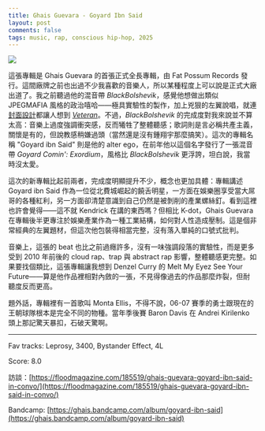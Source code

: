 ```yaml
---
title: Ghais Guevara - Goyard Ibn Said
layout: post
comments: false
tags: music, rap, conscious hip-hop, 2025
---
```


![](https://f4.bcbits.com/img/a0355957126_16.jpg)

這張專輯是 Ghais Guevara 的首張正式全長專輯，由 Fat Possum Records 發行。這間廠牌之前也出過不少我喜歡的音樂人，所以某種程度上可以說是正式大廠出道了。我之前聽過他的混音帶 _BlackBolshevik_，感覺他想做出類似 JPEGMAFIA 風格的政治嘻哈——極具實驗性的製作，加上兇狠的左翼說唱，就連[封面設計](https://f4.bcbits.com/img/a0922919205_16.jpg)都讓人想到 [_Veteran_](https://upload.wikimedia.org/wikipedia/en/8/8a/JPEGMAFIA_-_Veteran_cover_2.jpg)。不過，_BlackBolshevik_ 的完成度對我來說並不算太高：音樂上過度強調衝突感，反而犧牲了整體聽感；歌詞則是言必稱共產主義，關懷是有的，但說教感稍嫌過頭（當然還是沒有鍾翔宇那麼搞笑）。這次的專輯名稱 "Goyard ibn Said" 則是他的 alter ego，在前年他以這個名字發行了一張混音帶 _Goyard Comin': Exordium_，風格比 _BlackBolshevik_ 更浮誇，坦白說，我當時沒太愛。

這次的新專輯比起前兩者，完成度明顯提升不少，概念也更加具體：專輯講述 Goyard ibn Said 作為一位從北費城崛起的饒舌明星，一方面在娛樂圈享受當大屌哥的各種紅利，另一方面卻清楚意識到自己仍然是被剝削的產業螺絲釘。看到這裡也許會覺得——這不就 Kendrick 在講的東西嗎？但相比 K-dot，Ghais Guevara 在專輯後半更專注於娛樂產業作為一種工業結構，如何對人性造成壓制。這是個非常經典的左翼題材，但這次他包裝得相當完整，沒有落入單純的口號式批判。

音樂上，這張的 beat 也比之前過癮許多，沒有一味強調段落的實驗性，而是更多受到 2010 年前後的 cloud rap、trap 與 abstract rap 影響，整體聽感更完整。如果要找個類比，這張專輯讓我想到 Denzel Curry 的 Melt My Eyez See Your Future——算是他作品裡相對內斂的一張，不見得像過去的作品那麼炸裂，但耐聽度反而更高。

題外話，專輯裡有一首歌叫 Monta Ellis，不得不說，06-07 賽季的勇士跟現在的王朝球隊根本是完全不同的物種。當年季後賽 Baron Davis 在 Andrei Kirilenko 頭上那記驚天暴扣，石破天驚啊。

---

Fav tracks: Leprosy, 3400, Bystander Effect, 4L

Score: 8.0

訪談：[https://floodmagazine.com/185519/ghais-guevara-goyard-ibn-said-in-convo/](https://floodmagazine.com/185519/ghais-guevara-goyard-ibn-said-in-convo/)

Bandcamp: [https://ghais.bandcamp.com/album/goyard-ibn-said](https://ghais.bandcamp.com/album/goyard-ibn-said)
